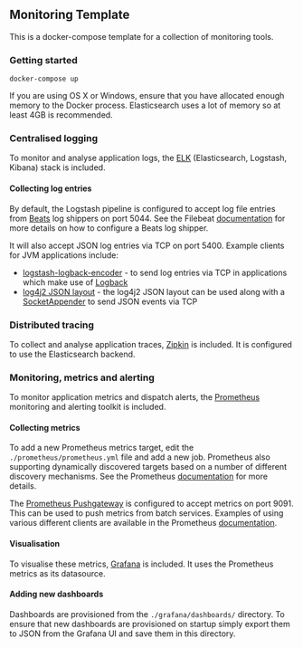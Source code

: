 ## Monitoring Template

This is a docker-compose template for a collection of monitoring tools.

### Getting started

`docker-compose up`

If you are using OS X or Windows, ensure that you have allocated enough memory to the Docker process. Elasticsearch uses a lot of memory so at least 4GB is recommended.

### Centralised logging

To monitor and analyse application logs, the [ELK](https://www.elastic.co/products/stack) (Elasticsearch, Logstash, Kibana) stack is included.

#### Collecting log entries

By default, the Logstash pipeline is configured to accept log file entries from [Beats](https://www.elastic.co/products/beats) log shippers on port 5044. See the Filebeat [documentation](https://www.elastic.co/guide/en/beats/filebeat/current/filebeat-getting-started.html) for more details on how to configure a Beats log shipper.

It will also accept JSON log entries via TCP on port 5400. Example clients for JVM applications include:

* [logstash-logback-encoder](https://github.com/logstash/logstash-logback-encoder#tcp-appenders) - to send log entries via TCP in applications which make use of [Logback](https://logback.qos.ch)
* [log4j2 JSON layout](https://logging.apache.org/log4j/2.x/manual/layouts.html#JSONLayout) - the log4j2 JSON layout can be used along with a [SocketAppender](https://logging.apache.org/log4j/2.x/manual/appenders.html#SocketAppender) to send JSON events via TCP

### Distributed tracing

To collect and analyse application traces, [Zipkin](https://zipkin.io) is included. It is configured to use the Elasticsearch backend.

### Monitoring, metrics and alerting

To monitor application metrics and dispatch alerts, the [Prometheus](https://prometheus.io) monitoring and alerting toolkit is included.

#### Collecting metrics

To add a new Prometheus metrics target, edit the `./prometheus/prometheus.yml` file and add a new job. Prometheus also supporting dynamically discovered targets based on a number of different discovery mechanisms. See the Prometheus [documentation](https://prometheus.io/docs/prometheus/latest/configuration/configuration/#<scrape_config>) for more details.

The [Prometheus Pushgateway](https://github.com/prometheus/pushgateway) is configured to accept metrics on port 9091. This can be used to push metrics from batch services. Examples of using various different clients are available in the Prometheus [documentation](https://prometheus.io/docs/instrumenting/pushing/).

#### Visualisation

To visualise these metrics, [Grafana](http://grafana.com) is included. It uses the Prometheus metrics as its datasource.

#### Adding new dashboards

Dashboards are provisioned from the `./grafana/dashboards/` directory. To ensure that new dashboards are provisioned on startup simply export them to JSON from the Grafana UI and save them in this directory.
